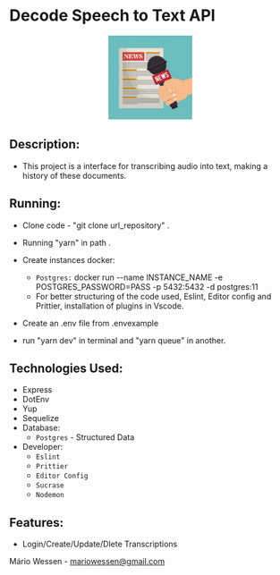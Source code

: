 <head>
	<h1>  Decode Speech to Text API</h1>
</head>
<body>
	<p align="center">
  <img src="logo.jpg" width="150" title="Decode Text">
</p>
<div>

  ##  Description:
   - This project is a interface for transcribing audio into text, making a history of these documents.

  ##  Running:
   - Clone code - "git clone url_repository" .
   - Running "yarn" in path .
   - Create instances docker:
        - `Postgres:` docker run --name INSTANCE_NAME -e POSTGRES_PASSWORD=PASS -p 5432:5432 -d postgres:11
        - For better structuring of the code used, Eslint, Editor config and Prittier, installation of plugins in Vscode.

   - Create an .env file from .envexample

   - run "yarn dev" in terminal and "yarn queue" in another.

   ##  Technologies Used:
   - Express
   - DotEnv
   - Yup
   - Sequelize
   - Database:
        - `Postgres` - Structured Data
   - Developer:
        - `Eslint`
        - `Prittier`
        - `Editor Config`
        - `Sucrase`
        - `Nodemon`



  ## Features:
  - Login/Create/Update/Dlete Transcriptions

</div>

</body>

<footer>
  <p>Mário Wessen - <a href="mailto:mariowessen@gmail.com">mariowessen@gmail.com</a></p>
</footer>




